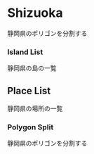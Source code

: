 Shizuoka
===============

静岡県のポリゴンを分割する

### Island List

静岡県の島の一覧

## Place List

静岡県の場所の一覧

### Polygon Split

静岡県のポリゴンを分割する
